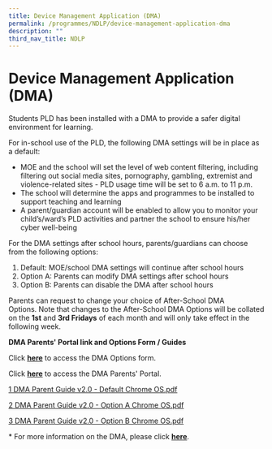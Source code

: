 ```yaml
---
title: Device Management Application (DMA)
permalink: /programmes/NDLP/device-management-application-dma
description: ""
third_nav_title: NDLP
---
```

# **Device Management Application (DMA)**

Students PLD has been installed with a DMA to provide a safer digital environment for learning.

For in-school use of the PLD, the following DMA settings will be in place as a default: 

*   MOE and the school will set the level of web content filtering, including filtering out social media sites, pornography, gambling, extremist and violence-related sites - PLD usage time will be set to 6 a.m. to 11 p.m. 
*   The school will determine the apps and programmes to be installed to support teaching and learning 
*   A parent/guardian account will be enabled to allow you to monitor your child’s/ward’s PLD activities and partner the school to ensure his/her cyber well-being 

For the DMA settings after school hours, parents/guardians can choose from the following options:                    

1.  Default: MOE/school DMA settings will continue after school hours    
2.  Option A: Parents can modify DMA settings after school hours           
3.  Option B: Parents can disable the DMA after school hours

Parents can request to change your choice of After-School DMA Options. Note that changes to the After-School DMA Options will be collated on the **1st** and **3rd Fridays** of each month and will only take effect in the following week.

**DMA Parents' Portal link and Options Form / Guides**

Click **[here](https://form.gov.sg/615ec3b50053b400123ef079)** to access the DMA Options form.  

Click **[here](https://www.mobileguardian.com/)** to access the DMA Parents' Portal.

[1 DMA Parent Guide v2.0 - Default Chrome OS.pdf](/files/1%20DMA%20Parent%20Guide%20v2%20-%20Default%20Chrome%20OS.pdf)

[2 DMA Parent Guide v2.0 - Option A Chrome OS.pdf](/files/2%20DMA%20Parent%20Guide%20v2%20-%20Option%20A%20Chrome%20OS.pdf)

[3 DMA Parent Guide v2.0 - Option B Chrome OS.pdf](/files/3%20DMA%20Parent%20Guide%20v2%20-%20Option%20B%20Chrome%20OS.pdf)

  

\* For more information on the DMA, please click [**here**](https://springfieldsec-moe-edu-sg-admin.cwp.sg/programmes/national-digital-literacy-programme-ndlp/device-management-application-dma/dma-parent-engagement-slides).